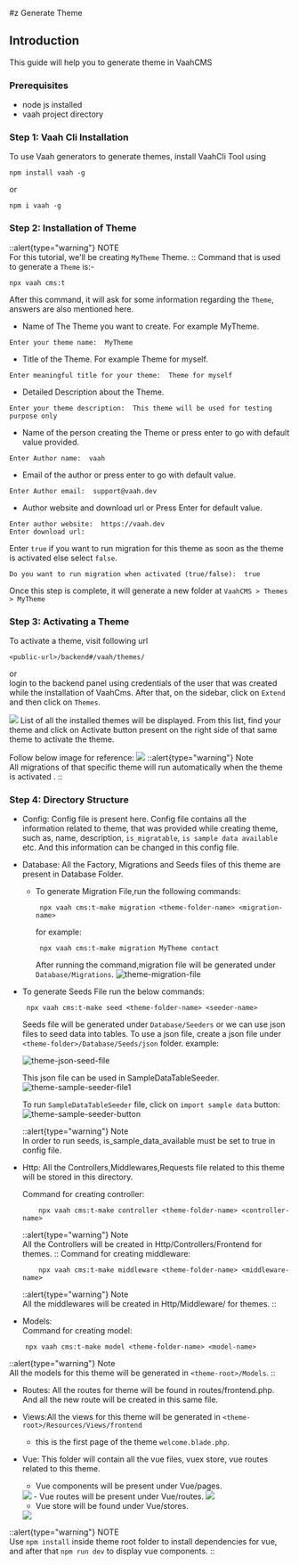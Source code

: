#z Generate Theme 

## Introduction

This guide will help you to generate theme in VaahCMS

### Prerequisites

- node js installed
- vaah project directory


### Step 1: Vaah Cli Installation

To use Vaah generators to generate themes, install VaahCli Tool using

```shell
npm install vaah -g
```
or
```shell
npm i vaah -g
```

### Step 2: Installation of Theme

::alert{type="warning"}
NOTE      
For this tutorial, we'll be creating `MyTheme` Theme.
::
Command that is used to generate a `Theme` is:-
```shell
npx vaah cms:t
```

After this command, it will ask for some information
regarding the `Theme`, answers are also mentioned here.


- Name of The Theme you want to create. For example MyTheme.
```
Enter your theme name:  MyTheme
```
- Title of the Theme. For example Theme for myself.
```
Enter meaningful title for your theme:  Theme for myself
```

- Detailed Description about the Theme.
```
Enter your theme description:  This theme will be used for testing purpose only
```
- Name of the person creating the Theme or press enter to go with default value provided.
```
Enter Author name:  vaah
```
- Email of the author or press enter to go with default value.
```
Enter Author email:  support@vaah.dev
```
- Author website and download url or Press Enter for default value.
```
Enter author website:  https://vaah.dev
Enter download url: 
```
Enter `true` if you want to run migration for this theme as soon as the theme
is activated else select `false`.
```
Do you want to run migration when activated (true/false):  true
```


Once this step is complete, it will generate a new folder at `VaahCMS > Themes > MyTheme`
### Step 3: Activating a Theme
To activate a theme, visit following url

```http request
<public-url>/backend#/vaah/themes/
```
or   
login to the backend panel using credentials of the user that was created while the installation of VaahCms.
After that, on the sidebar, click on `Extend` and then click on `Themes`.

<img src="/images/e-themes-9.png">
List of all the installed themes will be displayed. From this list,
find your theme and click on Activate  button present on the right
side of that same theme to activate the theme.

Follow below image for reference:
<img src="/images/user-auth-activate.png">
 ::alert{type="warning"}
 Note   
 All migrations of that specific theme will run automatically when the theme is activated .
 ::


### Step 4: Directory Structure

- Config:
  Config file is present here. Config file contains all the information related to theme, that was provided while creating theme, such as, name, description, `is_migratable`, `is sample data available` etc.
  And this information can be changed in this config file.

- Database:
  All the Factory, Migrations and Seeds files of this theme are present in Database Folder.
    - To generate Migration File,run the following commands:
      ```terminal
       npx vaah cms:t-make migration <theme-folder-name> <migration-name> 
      ```
      for example:
      ```terminal
       npx vaah cms:t-make migration MyTheme contact
      ```
      After running the command,migration file will be generated under `Database/Migrations`.
        <img src="/images/themes/migration-file.png" alt="theme-migration-file"> 
      
    
- To generate Seeds File run the below commands:
  ```terminal
   npx vaah cms:t-make seed <theme-folder-name> <seeder-name>
  ```

  Seeds file will be generated under `Database/Seeders` or we can use json files to seed data into tables.
  To use a json file, create a json file under `<theme-folder>/Database/Seeds/json` folder. 
  example:

  <img src="/images/themes/json-seed-file.png" alt="theme-json-seed-file">

  This json file can be used in SampleDataTableSeeder.
  <img src="/images/themes/seed-file1.png" alt="theme-sample-seeder-file1">

  To run `SampleDataTableSeeder` file, click on `import sample data` button:
  <img src="/images/themes/user-auth-sample.png" alt="theme-sample-seeder-button">

  ::alert{type="warning"}
  Note   
  In order to run seeds, is_sample_data_available must be set to true in config file.
- Http:
  All the Controllers,Middlewares,Requests file related to this theme will be stored in this directory.   

    Command for creating controller: 
    ```
        npx vaah cms:t-make controller <theme-folder-name> <controller-name>
    ```
  ::alert{type="warning"}
  Note    
  All the Controllers will be created in Http/Controllers/Frontend for themes.
  ::
    Command for creating middleware:
    ```terminal-command-for-middleware
        npx vaah cms:t-make middleware <theme-folder-name> <middleware-name>
    ```
  ::alert{type="warning"}
  Note    
  All the middlewares will be created in Http/Middleware/ for themes.
  ::

- Models:   
  Command for creating model:

```terminal
    npx vaah cms:t-make model <theme-folder-name> <model-name>
```
  ::alert{type="warning"}
  Note    
  All the models for this theme will be generated in `<theme-root>/Models`.
  ::
- Routes:
  All the routes for theme will be found in routes/frontend.php. And all the new route will be created in this same file.
  
- Views:All the views for this theme will be generated in `<theme-root>/Resources/Views/frontend`
    - this is the first page of the theme `welcome.blade.php`.

- Vue:
  This folder will contain all the vue files, vuex store, vue routes related to this theme.
    - Vue components will be present under Vue/pages.
    <img src="http://img-v5.getdemo.dev/screenshot/Qyb4QlKi42.png">
    - Vue routes will be present under Vue/routes.
      <img src="http://img-v5.getdemo.dev/screenshot/Uy60BXJ6kk.png">

    - Vue store will be found under Vue/stores.
    <img src="http://img-v5.getdemo.dev/screenshot/TOMrtn689j.png">
::alert{type="warning"}
NOTE   
Use `npm install` inside theme root folder to install dependencies for vue, and after that `npm run dev` to display vue components.
::

